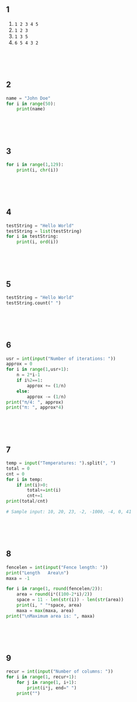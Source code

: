 ## 1
1) `1 2 3 4 5 `
2) `1 2 3`
3) `1 3 5`
4) `6 5 4 3 2`

<br/><br/><br/>

## 2
````Python
name = "John Doe"
for i in range(50):
    print(name)
````

<br/><br/><br/>

## 3
````Python
for i in range(1,129):
    print(i, chr(i))
````

<br/><br/><br/>

## 4
````Python
testString = "Hello World"
testString = list(testString)
for i in testString:
    print(i, ord(i))
````

<br/><br/><br/>

## 5
````Python
testString = "Hello World"
testString.count(" ")
````

<br/><br/><br/>

## 6
````Python
usr = int(input("Number of iterations: "))
approx = 0
for i in range(1,usr+1):
    n = 2*i-1
    if i%2==1:
        approx += (1/n)
    else:
        approx -= (1/n)
print("π/4: ", approx)
print("π: ", approx*4)
````

<br/><br/><br/>

## 7
````Python
temp = input("Temperatures: ").split(", ")
total = 0
cnt = 0
for i in temp:
    if int(i)>0:
        total+=int(i)
        cnt+=1
print(total/cnt)

# Sample input: 10, 20, 23, -2, -1000, -4, 0, 41
````

<br/><br/><br/>

## 8
````Python
fencelen = int(input("Fence length: "))
print("Length   Area\n")
maxa = -1

for i in range(1, round(fencelen/2)):
    area = round(i*((100-2*i)/2))
    space = 11 - len(str(i)) - len(str(area))
    print(i, " "*space, area)
    maxa = max(maxa, area)
print("\nMaximum area is: ", maxa)
````

<br/><br/><br/>

## 9
````Python
recur = int(input("Number of columns: "))
for i in range(1, recur+1):
    for j in range(1, i+1):
        print(i*j, end=" ")
    print("")
````

<br/><br/><br/>
